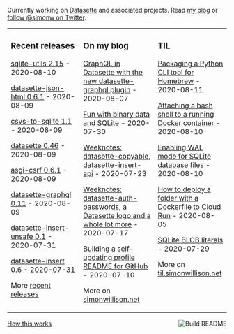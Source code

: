 Currently working on [Datasette](https://datasette.readthedocs.io/) and associated projects. Read [my blog](https://simonwillison.net/) or [follow @simonw on Twitter](https://twitter.com/simonw).

<table><tr><td valign="top" width="33%">

### Recent releases
<!-- recent_releases starts -->
[sqlite-utils 2.15](https://github.com/simonw/sqlite-utils/releases/tag/2.15) - 2020-08-10

[datasette-json-html 0.6.1](https://github.com/simonw/datasette-json-html/releases/tag/0.6.1) - 2020-08-09

[csvs-to-sqlite 1.1](https://github.com/simonw/csvs-to-sqlite/releases/tag/1.1) - 2020-08-09

[datasette 0.46](https://github.com/simonw/datasette/releases/tag/0.46) - 2020-08-09

[asgi-csrf 0.6.1](https://github.com/simonw/asgi-csrf/releases/tag/0.6.1) - 2020-08-09

[datasette-graphql 0.11](https://github.com/simonw/datasette-graphql/releases/tag/0.11) - 2020-08-09

[datasette-insert-unsafe 0.1](https://github.com/simonw/datasette-insert-unsafe/releases/tag/0.1) - 2020-07-31

[datasette-insert 0.6](https://github.com/simonw/datasette-insert/releases/tag/0.6) - 2020-07-31
<!-- recent_releases ends -->
More [recent releases](https://github.com/simonw/simonw/blob/main/releases.md)
</td><td valign="top" width="34%">

### On my blog
<!-- blog starts -->
[GraphQL in Datasette with the new datasette-graphql plugin](http://simonwillison.net/2020/Aug/7/datasette-graphql/) - 2020-08-07

[Fun with binary data and SQLite](http://simonwillison.net/2020/Jul/30/fun-binary-data-and-sqlite/) - 2020-07-30

[Weeknotes: datasette-copyable, datasette-insert-api](http://simonwillison.net/2020/Jul/23/datasette-copyable-datasette-insert-api/) - 2020-07-23

[Weeknotes: datasette-auth-passwords, a Datasette logo and a whole lot more](http://simonwillison.net/2020/Jul/17/weeknotes-datasette-logo/) - 2020-07-17

[Building a self-updating profile README for GitHub](http://simonwillison.net/2020/Jul/10/self-updating-profile-readme/) - 2020-07-10
<!-- blog ends -->
More on [simonwillison.net](https://simonwillison.net/)
</td><td valign="top" width="33%">

### TIL
<!-- tils starts -->
[Packaging a Python CLI tool for Homebrew](https://github.com/simonw/til/blob/master/homebrew/packaging-python-cli-for-homebrew.md) - 2020-08-11

[Attaching a bash shell to a running Docker container](https://github.com/simonw/til/blob/master/docker/attach-bash-to-running-container.md) - 2020-08-10

[Enabling WAL mode for SQLite database files](https://github.com/simonw/til/blob/master/sqlite/enabling-wal-mode.md) - 2020-08-10

[How to deploy a folder with a Dockerfile to Cloud Run](https://github.com/simonw/til/blob/master/cloudrun/ship-dockerfile-to-cloud-run.md) - 2020-08-05

[SQLite BLOB literals](https://github.com/simonw/til/blob/master/sqlite/blob-literals.md) - 2020-07-29
<!-- tils ends -->
More on [til.simonwillison.net](https://til.simonwillison.net/)
</td></tr></table>

<a href="https://github.com/simonw/simonw/actions"><img src="https://github.com/simonw/simonw/workflows/Build%20README/badge.svg" align="right" alt="Build README"></a> <a href="https://simonwillison.net/2020/Jul/10/self-updating-profile-readme/">How this works</a>

